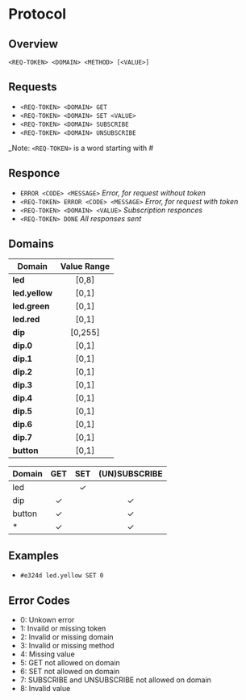Protocol
========

Overview
--------

`<REQ-TOKEN> <DOMAIN> <METHOD> [<VALUE>]`

## Requests

- `<REQ-TOKEN> <DOMAIN> GET`
- `<REQ-TOKEN> <DOMAIN> SET <VALUE>`
- `<REQ-TOKEN> <DOMAIN> SUBSCRIBE`
- `<REQ-TOKEN> <DOMAIN> UNSUBSCRIBE`

_Note: `<REQ-TOKEN>` is a word starting with #

## Responce

- `ERROR <CODE> <MESSAGE>` _Error, for request without token_
- `<REQ-TOKEN> ERROR <CODE> <MESSAGE>` _Error, for request with token_
- `<REQ-TOKEN> <DOMAIN> <VALUE>` _Subscription responces_
- `<REQ-TOKEN> DONE` _All responses sent_

Domains
-------

| Domain          | Value Range | 
|-----------------|:-----------:|
| __led__         | [0,8]       |
| __led.yellow__  | [0,1]       |
| __led.green__   | [0,1]       |
| __led.red__     | [0,1]       |
| __dip__         | [0,255]     |
| __dip.0__       | [0,1]       |
| __dip.1__       | [0,1]       |
| __dip.2__       | [0,1]       |
| __dip.3__       | [0,1]       |
| __dip.4__       | [0,1]       |
| __dip.5__       | [0,1]       |
| __dip.6__       | [0,1]       |
| __dip.7__       | [0,1]       |
| __button__      | [0,1]       |

| Domain  | GET      | SET      | (UN)SUBSCRIBE |
|---------|:--------:|:--------:|:-------------:|
| led     |          | &#x2713; |               | 
| dip     | &#x2713; |          | &#x2713;      | 
| button  | &#x2713; |          | &#x2713;      | 
| *       | &#x2713; |          | &#x2713;      | 

Examples
--------

- `#e324d led.yellow SET 0`

Error Codes
-----------

- 0: Unkown error
- 1: Invaild or missing token
- 2: Invalid or missing domain
- 3: Invalid or missing method
- 4: Missing value
- 5: GET not allowed on domain
- 6: SET not allowed on domain
- 7: SUBSCRIBE and UNSUBSCRIBE not allowed on domain
- 8: Invalid value





